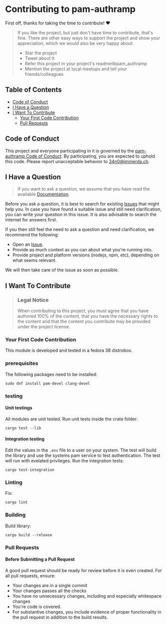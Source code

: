 <!-- omit in toc -->
# Contributing to pam-authramp

First off, thanks for taking the time to contribute! ❤️

> If you like the project, but just don't have time to contribute, that's fine. There are other easy ways to support the project and show your appreciation, which we would also be very happy about:
> - Star the project
> - Tweet about it
> - Refer this project in your project's readmelibpam_authramp
> - Mention the project at local meetups and tell your friends/colleagues

<!-- omit in toc -->
## Table of Contents

- [Code of Conduct](#code-of-conduct)
- [I Have a Question](#i-have-a-question)
- [I Want To Contribute](#i-want-to-contribute)
  - [Your First Code Contribution](#your-first-code-contribution)
  - [Pull Requests](#💫-pull-requests)


## Code of Conduct

This project and everyone participating in it is governed by the
[pam-authramp Code of Conduct](https://github.com/34N0/pam-authrampblob/master/CODE_OF_CONDUCT.md).
By participating, you are expected to uphold this code. Please report unacceptable behavior
to <34n0@immerda.ch>.


## I Have a Question

> If you want to ask a question, we assume that you have read the available [Documentation]().

Before you ask a question, it is best to search for existing [Issues](https://github.com/34N0/pam-authramp/issues) that might help you. In case you have found a suitable issue and still need clarification, you can write your question in this issue. It is also advisable to search the internet for answers first.

If you then still feel the need to ask a question and need clarification, we recommend the following:

- Open an [Issue](https://github.com/34N0/pam-authramp/issues/new).
- Provide as much context as you can about what you're running into.
- Provide project and platform versions (nodejs, npm, etc), depending on what seems relevant.

We will then take care of the issue as soon as possible.

## I Want To Contribute

> ### Legal Notice <!-- omit in toc -->
> When contributing to this project, you must agree that you have authored 100% of the content, that you have the necessary rights to the content and that the content you contribute may be provided under the project license.

### Your First Code Contribution
This module is developed and tested in a fedora 38 distrobox.
### prerequisites
The following packages need to be installed:
```console
sudo dnf install pam-devel clang-devel
```
### testing
#### Unit testings
All modules are unit tested. Run unit tests inside the crate folder:
```console
cargo test --lib
```
#### Integration testing
Edit the values in the `.env` file to a user on your system. The test will build the library and use the systems pam service to test authentication. The test will run with evelated privileges. Run the integration tests:
```console
cargo test-integration
```
### Linting
Fix:
```console
cargo lint
```
### Building
Build library:
```console
cargo build --release
```
### Pull Requests

#### Before Submitting a Pull Request

A good pull request should be ready for review before it is even created. For all pull requests, ensure:

- Your changes are in a single commit
- Your changes passes all the checks
- You have no unnecessary changes, including and especially whitespace changes
- You're code is covered.
- For substantive changes, you include evidence of proper functionality in the pull request in addition to the build results.